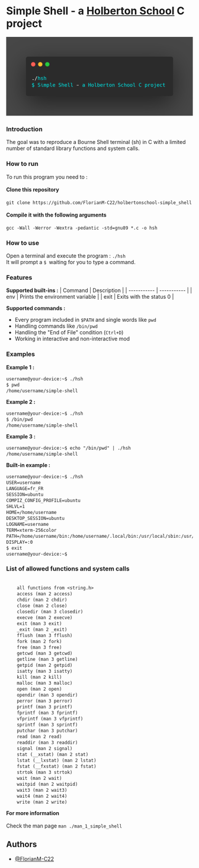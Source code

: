 
# Simple Shell - a [Holberton School](https://www.holbertonschool.fr/) C project

<img src="/img/header.png">

### Introduction
The goal was to reproduce a Bourne Shell terminal (sh) in C with a limited number of standard library functions and system calls.

### How to run
To run this program you need to :\
\
**Clone this repository**\
\
``git clone https://github.com/FlorianM-C22/holbertonschool-simple_shell``\
\
**Compile it with the following arguments**\
\
``gcc -Wall -Werror -Wextra -pedantic -std=gnu89 *.c -o hsh``

### How to use
Open a terminal and execute the program :
``./hsh``\
It will prompt a ``$ ``waiting for you to type a command.

### Features

**Supported built-ins :**
| Command  | Description   |
| ----------- | ----------- |
| env  | Prints the environment variable   |
| exit  | Exits with the status 0       |


**Supported commands :**

* Every program included in ``$PATH`` and single words like ``pwd``
* Handling commands like ``/bin/pwd``
* Handling the "End of File" condition (``Ctrl+D``)
* Working in interactive and non-interactive mod

### Examples

**Example 1 :**
```
username@your-device:~$ ./hsh
$ pwd
/home/username/simple-shell
```
**Example 2 :**
```
username@your-device:~$ ./hsh
$ /bin/pwd
/home/username/simple-shell
```
**Example 3 :**
```
username@your-device:~$ echo "/bin/pwd" | ./hsh
/home/username/simple-shell
```
**Built-in example :**
```
username@your-device:~$ ./hsh
USER=username
LANGUAGE=fr_FR
SESSION=ubuntu
COMPIZ_CONFIG_PROFILE=ubuntu
SHLVL=1
HOME=/home/username
DESKTOP_SESSION=ubuntu
LOGNAME=username
TERM=xterm-256color
PATH=/home/username/bin:/home/username/.local/bin:/usr/local/sbin:/usr/local/bin:/usr/sbin:/usr/bin:/sbin:/bin:/usr/games:/usr/local/games:/snap/bin
DISPLAY=:0
$ exit
username@your-device:~$
```
### List of allowed functions and system calls
```

    all functions from <string.h>
    access (man 2 access)
    chdir (man 2 chdir)
    close (man 2 close)
    closedir (man 3 closedir)
    execve (man 2 execve)
    exit (man 3 exit)
    _exit (man 2 _exit)
    fflush (man 3 fflush)
    fork (man 2 fork)
    free (man 3 free)
    getcwd (man 3 getcwd)
    getline (man 3 getline)
    getpid (man 2 getpid)
    isatty (man 3 isatty)
    kill (man 2 kill)
    malloc (man 3 malloc)
    open (man 2 open)
    opendir (man 3 opendir)
    perror (man 3 perror)
    printf (man 3 printf)
    fprintf (man 3 fprintf)
    vfprintf (man 3 vfprintf)
    sprintf (man 3 sprintf)
    putchar (man 3 putchar)
    read (man 2 read)
    readdir (man 3 readdir)
    signal (man 2 signal)
    stat (__xstat) (man 2 stat)
    lstat (__lxstat) (man 2 lstat)
    fstat (__fxstat) (man 2 fstat)
    strtok (man 3 strtok)
    wait (man 2 wait)
    waitpid (man 2 waitpid)
    wait3 (man 2 wait3)
    wait4 (man 2 wait4)
    write (man 2 write)
```
**For more information**\
\
Check the man page ``man ./man_1_simple_shell``

## Authors

- [@FlorianM-C22](https://github.com/FlorianM-C22)
